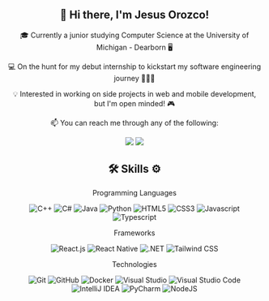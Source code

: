 <h2 align="center">👋 Hi there, I'm Jesus Orozco! </h2>
<p align="center">🎓 Currently a junior studying Computer Science at the University of Michigan - Dearborn 🖥</p>
<p align="center">💻 On the hunt for my debut internship to kickstart my software engineering journey 🧑🏻‍💻</p>
<p align="center">💡 Interested in working on side projects in web and mobile development, but I'm open minded! 🎮</p>

<p align="center">📫 You can reach me through any of the following:</p>
<div align="center">
  <a href="mailto: jesusoro@umich.edu" style="text-decoration: none;">
    <img src="https://img.shields.io/badge/Gmail-D14836?style=for-the-badge&logo=gmail&logoColor=white">
  </a>
  <a href="https://www.linkedin.com/in/eisaa-orozco/">
    <img src="https://img.shields.io/badge/linkedin-%230077B5.svg?&style=for-the-badge&logo=linkedin&logoColor=white" >  
  </a> 
</div>

<h2 align="center">🛠 Skills ⚙</h2>

<p align="center">Programming Languages</p>
<p align="center">
  <img src="https://img.shields.io/badge/c++-%2300599C.svg?style=for-the-badge&logo=c%2B%2B&logoColor=white" alt="C++">
  <img src="https://img.shields.io/badge/c%23-%23239120.svg?style=for-the-badge&logo=csharp&logoColor=white" alt="C#">

  <img src="https://img.shields.io/badge/java-%23ED8B00.svg?style=for-the-badge&logo=openjdk&logoColor=white" alt="Java">
  <img src="https://img.shields.io/badge/python-3670A0?style=for-the-badge&logo=python&logoColor=ffdd54" alt="Python">
  
  <img src="https://img.shields.io/badge/html5-%23E34F26.svg?style=for-the-badge&logo=html5&logoColor=white" alt="HTML5">
  <img src="https://img.shields.io/badge/css3-%231572B6.svg?style=for-the-badge&logo=css3&logoColor=white" alt="CSS3">
  <img src="https://img.shields.io/badge/javascript-%23323330.svg?style=for-the-badge&logo=javascript&logoColor=%23F7DF1E" alt="Javascript">

  <img src="https://img.shields.io/badge/typescript-%23007ACC.svg?style=for-the-badge&logo=typescript&logoColor=white" alt="Typescript">
</p>

<p align="center">Frameworks</p>
<p align="center">
    <img src="https://img.shields.io/badge/react-%2320232a.svg?style=for-the-badge&logo=react&logoColor=%2361DAFB" alt="React.js">
    <img src="https://img.shields.io/badge/react_native-%2320232a.svg?style=for-the-badge&logo=react&logoColor=%2361DAFB" alt="React Native">
    <img src="https://img.shields.io/badge/.NET-5C2D91?style=for-the-badge&logo=.net&logoColor=white" alt=".NET">
  
  <img src="https://img.shields.io/badge/tailwindcss-%2338B2AC.svg?style=for-the-badge&logo=tailwind-css&logoColor=white" alt="Tailwind CSS">
</p>

<p align="center">Technologies</p>
<p align="center">
 <img src="https://img.shields.io/badge/git-%23F05033.svg?style=for-the-badge&logo=git&logoColor=white" alt="Git">
  <img src="https://img.shields.io/badge/github-%23121011.svg?style=for-the-badge&logo=github&logoColor=white" alt="GitHub">

  <img src="https://img.shields.io/badge/docker-%230db7ed.svg?style=for-the-badge&logo=docker&logoColor=white" alt="Docker">

  <img src="https://img.shields.io/badge/Visual%20Studio-5C2D91.svg?style=for-the-badge&logo=visual-studio&logoColor=white" alt="Visual Studio">
  <img src="https://img.shields.io/badge/Visual%20Studio%20Code-0078d7.svg?style=for-the-badge&logo=visual-studio-code&logoColor=white" alt="Visual Studio Code">
  <img src="https://img.shields.io/badge/IntelliJIDEA-000000.svg?style=for-the-badge&logo=intellij-idea&logoColor=white" alt="IntelliJ IDEA">
  <img src="https://img.shields.io/badge/pycharm-143?style=for-the-badge&logo=pycharm&logoColor=black&color=black&labelColor=green" alt="PyCharm">
  
  <img src="https://img.shields.io/badge/node.js-6DA55F?style=for-the-badge&logo=node.js&logoColor=white" alt="NodeJS">
</p>

<img src="" alt="">

<!-- 
<div align="center">
<img src="https://github-readme-stats.vercel.app/api?username=eisaarice&show_icons=true&theme=vue">
</div>
-->
